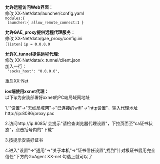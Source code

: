 **允许远程访问Web界面：**  
修改 XX-Net/data/launcher/config.yaml  
  `modules:{`  
  ` launcher:{ allow_remote_connect:1 }`  
  
**允许GAE_proxy提供远程代理服务：**  
  修改 XX-Net/data/gae_proxy/config.ini    
`[listen]`
`ip = 0.0.0.0
`  

**允许X_tunnel提供远程代理:**  
  修改 XX-Net/data/x_tunnel/client.json  
  加入一行：  
 ` "socks_host": "0.0.0.0",`
  
重启XX-Net  

**ios端使用xxnet代理：**  
以下ip为安装部署好xxnet的PC端局域网地址

1.‘"设置"->"无线局域网"->"已连接的wifi"->"http设置"，输入代理地址http://ip:8086/proxy.pac

2.访问http://ip:8085/ 会提示"请检查浏览器代理设置"，下拉页面至"ca证书状态"，点击括号内的"下载"

3.按提示安装好证书

4.进入"设置"->"通用"->"关于本机"->"证书信任设置",找到"针对根证书启用完全信任"下方的GoAgent XX-net 勾选上就可以了
  
